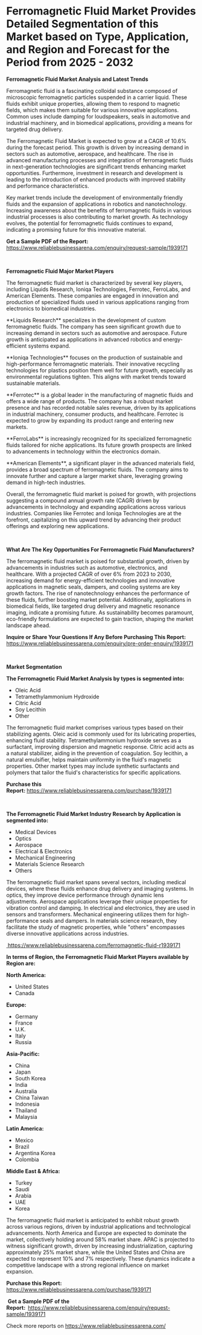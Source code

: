 <p><h1>Ferromagnetic Fluid Market Provides Detailed Segmentation of this Market based on Type, Application, and Region and Forecast for the Period from 2025 - 2032</h1></p><p><strong>Ferromagnetic Fluid Market Analysis and Latest Trends</strong></p>
<p><p>Ferromagnetic fluid is a fascinating colloidal substance composed of microscopic ferromagnetic particles suspended in a carrier liquid. These fluids exhibit unique properties, allowing them to respond to magnetic fields, which makes them suitable for various innovative applications. Common uses include damping for loudspeakers, seals in automotive and industrial machinery, and in biomedical applications, providing a means for targeted drug delivery.</p><p>The Ferromagnetic Fluid Market is expected to grow at a CAGR of 10.6% during the forecast period. This growth is driven by increasing demand in sectors such as automotive, aerospace, and healthcare. The rise in advanced manufacturing processes and integration of ferromagnetic fluids in next-generation technologies are significant trends enhancing market opportunities. Furthermore, investment in research and development is leading to the introduction of enhanced products with improved stability and performance characteristics.</p><p>Key market trends include the development of environmentally friendly fluids and the expansion of applications in robotics and nanotechnology. Increasing awareness about the benefits of ferromagnetic fluids in various industrial processes is also contributing to market growth. As technology evolves, the potential for ferromagnetic fluids continues to expand, indicating a promising future for this innovative material.</p></p>
<p><strong>Get a Sample PDF of the Report:&nbsp;</strong> <a href="https://www.reliablebusinessarena.com/enquiry/request-sample/1939171?utm_campaign=2530&utm_medium=2&utm_source=Github&utm_content=ia&utm_term=02042025&utm_id=ferromagnetic-fluid">https://www.reliablebusinessarena.com/enquiry/request-sample/1939171</a></p>
<p>&nbsp;</p>
<p><strong>Ferromagnetic Fluid Major Market Players</strong></p>
<p><p>The ferromagnetic fluid market is characterized by several key players, including Liquids Research, Ioniqa Technologies, Ferrotec, FerroLabs, and American Elements. These companies are engaged in innovation and production of specialized fluids used in various applications ranging from electronics to biomedical industries.</p><p>**Liquids Research** specializes in the development of custom ferromagnetic fluids. The company has seen significant growth due to increasing demand in sectors such as automotive and aerospace. Future growth is anticipated as applications in advanced robotics and energy-efficient systems expand.</p><p>**Ioniqa Technologies** focuses on the production of sustainable and high-performance ferromagnetic materials. Their innovative recycling technologies for plastics position them well for future growth, especially as environmental regulations tighten. This aligns with market trends toward sustainable materials.</p><p>**Ferrotec** is a global leader in the manufacturing of magnetic fluids and offers a wide range of products. The company has a robust market presence and has recorded notable sales revenue, driven by its applications in industrial machinery, consumer products, and healthcare. Ferrotec is expected to grow by expanding its product range and entering new markets.</p><p>**FerroLabs** is increasingly recognized for its specialized ferromagnetic fluids tailored for niche applications. Its future growth prospects are linked to advancements in technology within the electronics domain.</p><p>**American Elements**, a significant player in the advanced materials field, provides a broad spectrum of ferromagnetic fluids. The company aims to innovate further and capture a larger market share, leveraging growing demand in high-tech industries.</p><p>Overall, the ferromagnetic fluid market is poised for growth, with projections suggesting a compound annual growth rate (CAGR) driven by advancements in technology and expanding applications across various industries. Companies like Ferrotec and Ioniqa Technologies are at the forefront, capitalizing on this upward trend by advancing their product offerings and exploring new applications.</p></p>
<p>&nbsp;</p>
<p><strong>What Are The Key Opportunities For Ferromagnetic Fluid Manufacturers?</strong></p>
<p><p>The ferromagnetic fluid market is poised for substantial growth, driven by advancements in industries such as automotive, electronics, and healthcare. With a projected CAGR of over 6% from 2023 to 2030, increasing demand for energy-efficient technologies and innovative applications in magnetic seals, dampers, and cooling systems are key growth factors. The rise of nanotechnology enhances the performance of these fluids, further boosting market potential. Additionally, applications in biomedical fields, like targeted drug delivery and magnetic resonance imaging, indicate a promising future. As sustainability becomes paramount, eco-friendly formulations are expected to gain traction, shaping the market landscape ahead.</p></p>
<p><strong>Inquire or Share Your Questions If Any Before Purchasing This Report:</strong> <a href="https://www.reliablebusinessarena.com/enquiry/pre-order-enquiry/1939171?utm_campaign=2530&utm_medium=2&utm_source=Github&utm_content=ia&utm_term=02042025&utm_id=ferromagnetic-fluid">https://www.reliablebusinessarena.com/enquiry/pre-order-enquiry/1939171</a></p>
<p>&nbsp;</p>
<p><strong>Market Segmentation</strong></p>
<p><strong>The Ferromagnetic Fluid Market Analysis by types is segmented into:</strong></p>
<p><ul><li>Oleic Acid</li><li>Tetramethylammonium Hydroxide</li><li>Citric Acid</li><li>Soy Lecithin</li><li>Other</li></ul></p>
<p><p>The ferromagnetic fluid market comprises various types based on their stabilizing agents. Oleic acid is commonly used for its lubricating properties, enhancing fluid stability. Tetramethylammonium hydroxide serves as a surfactant, improving dispersion and magnetic response. Citric acid acts as a natural stabilizer, aiding in the prevention of coagulation. Soy lecithin, a natural emulsifier, helps maintain uniformity in the fluid's magnetic properties. Other market types may include synthetic surfactants and polymers that tailor the fluid's characteristics for specific applications.</p></p>
<p><strong>Purchase this Report:&nbsp;</strong><a href="https://www.reliablebusinessarena.com/purchase/1939171?utm_campaign=2530&utm_medium=2&utm_source=Github&utm_content=ia&utm_term=02042025&utm_id=ferromagnetic-fluid">https://www.reliablebusinessarena.com/purchase/1939171</a></p>
<p>&nbsp;</p>
<p><strong>The Ferromagnetic Fluid Market Industry Research by Application is segmented into:</strong></p>
<p><ul><li>Medical Devices</li><li>Optics</li><li>Aerospace</li><li>Electrical & Electronics</li><li>Mechanical Engineering</li><li>Materials Science Research</li><li>Others</li></ul></p>
<p><p>The ferromagnetic fluid market spans several sectors, including medical devices, where these fluids enhance drug delivery and imaging systems. In optics, they improve device performance through dynamic lens adjustments. Aerospace applications leverage their unique properties for vibration control and damping. In electrical and electronics, they are used in sensors and transformers. Mechanical engineering utilizes them for high-performance seals and dampers. In materials science research, they facilitate the study of magnetic properties, while "others" encompasses diverse innovative applications across industries.</p></p>
<p><a href="https://www.reliablebusinessarena.com/ferromagnetic-fluid-r1939171?utm_campaign=2530&utm_medium=2&utm_source=Github&utm_content=ia&utm_term=02042025&utm_id=ferromagnetic-fluid">&nbsp;https://www.reliablebusinessarena.com/ferromagnetic-fluid-r1939171</a></p>
<p><strong>In terms of Region, the Ferromagnetic Fluid Market Players available by Region are:</strong></p>
<p>
    <p> <strong> North America: </strong>
        <ul>
            <li>United States</li>
            <li>Canada</li>
        </ul>
        </p> 
    <p> <strong> Europe: </strong>
        <ul>
            <li>Germany</li>
            <li>France</li>
            <li>U.K.</li>
            <li>Italy</li>
            <li>Russia</li>
        </ul>
        </p> 
    <p> <strong> Asia-Pacific: </strong>
        <ul>
            <li>China</li>
            <li>Japan</li>
            <li>South Korea</li>
            <li>India</li>
            <li>Australia</li>
            <li>China Taiwan</li>
            <li>Indonesia</li>
            <li>Thailand</li>
            <li>Malaysia</li>
        </ul>
        </p> 
    <p> <strong> Latin America: </strong>
        <ul>
            <li>Mexico</li>
            <li>Brazil</li>
            <li>Argentina Korea</li>
            <li>Colombia</li>
        </ul>
        </p> 
    <p> <strong> Middle East & Africa: </strong>
        <ul>
            <li>Turkey</li>
            <li>Saudi</li>
            <li>Arabia</li>
            <li>UAE</li>
            <li>Korea</li>
        </ul>
    </p>
    </p>
<p><p>The ferromagnetic fluid market is anticipated to exhibit robust growth across various regions, driven by industrial applications and technological advancements. North America and Europe are expected to dominate the market, collectively holding around 58% market share. APAC is projected to witness significant growth, driven by increasing industrialization, capturing approximately 25% market share, while the United States and China are expected to represent 10% and 7% respectively. These dynamics indicate a competitive landscape with a strong regional influence on market expansion.</p></p>
<p><strong>Purchase this Report: </strong><a href="https://www.reliablebusinessarena.com/purchase/1939171?utm_campaign=2530&utm_medium=2&utm_source=Github&utm_content=ia&utm_term=02042025&utm_id=ferromagnetic-fluid">https://www.reliablebusinessarena.com/purchase/1939171</a></p>
<p>&nbsp;<strong>Get a Sample PDF of the Report:&nbsp;&nbsp;</strong><a href="https://www.reliablebusinessarena.com/enquiry/request-sample/1939171?utm_campaign=2530&utm_medium=2&utm_source=Github&utm_content=ia&utm_term=02042025&utm_id=ferromagnetic-fluid">https://www.reliablebusinessarena.com/enquiry/request-sample/1939171</a></p>
<p><strong></strong></p>
<p>Check more reports on <a href="https://www.reliablebusinessarena.com/?utm_campaign=2530&utm_medium=2&utm_source=Github&utm_content=ia&utm_term=02042025&utm_id=ferromagnetic-fluid">https://www.reliablebusinessarena.com/</a></p>